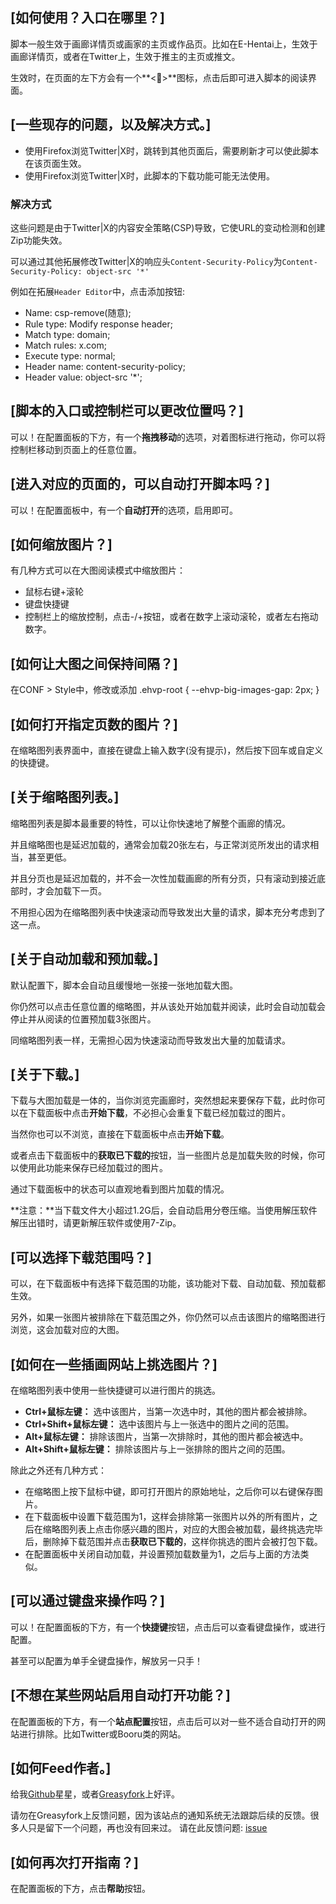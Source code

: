 ## [如何使用？入口在哪里？]

脚本一般生效于画廊详情页或画家的主页或作品页。比如在E-Hentai上，生效于画廊详情页，或者在Twitter上，生效于推主的主页或推文。

生效时，在页面的左下方会有一个**<🎑>**图标，点击后即可进入脚本的阅读界面。

## [一些现存的问题，以及解决方式。]

- 使用Firefox浏览Twitter|X时，跳转到其他页面后，需要刷新才可以使此脚本在该页面生效。
- 使用Firefox浏览Twitter|X时，此脚本的下载功能可能无法使用。
### 解决方式
这些问题是由于Twitter|X的内容安全策略(CSP)导致，它使URL的变动检测和创建Zip功能失效。

可以通过其他拓展修改Twitter|X的响应头`Content-Security-Policy`为`Content-Security-Policy: object-src '*'`

例如在拓展`Header Editor`中，点击添加按钮:

- Name: csp-remove(随意);
- Rule type: Modify response header;
- Match type: domain;
- Match rules: x.com;
- Execute type: normal;
- Header name: content-security-policy;
- Header value: object-src '*';

## [脚本的入口或控制栏可以更改位置吗？]

可以！在配置面板的下方，有一个**拖拽移动**的选项，对着图标进行拖动，你可以将控制栏移动到页面上的任意位置。

## [进入对应的页面的，可以自动打开脚本吗？]

可以！在配置面板中，有一个**自动打开**的选项，启用即可。

## [如何缩放图片？]

有几种方式可以在大图阅读模式中缩放图片：

- 鼠标右键+滚轮
- 键盘快捷键
- 控制栏上的缩放控制，点击-/+按钮，或者在数字上滚动滚轮，或者左右拖动数字。

## [如何让大图之间保持间隔？]
在CONF > Style中，修改或添加 .ehvp-root { --ehvp-big-images-gap: 2px; }

## [如何打开指定页数的图片？]

在缩略图列表界面中，直接在键盘上输入数字(没有提示)，然后按下回车或自定义的快捷键。

## [关于缩略图列表。]

缩略图列表是脚本最重要的特性，可以让你快速地了解整个画廊的情况。

并且缩略图也是延迟加载的，通常会加载20张左右，与正常浏览所发出的请求相当，甚至更低。

并且分页也是延迟加载的，并不会一次性加载画廊的所有分页，只有滚动到接近底部时，才会加载下一页。

不用担心因为在缩略图列表中快速滚动而导致发出大量的请求，脚本充分考虑到了这一点。

## [关于自动加载和预加载。]

默认配置下，脚本会自动且缓慢地一张接一张地加载大图。

你仍然可以点击任意位置的缩略图，并从该处开始加载并阅读，此时会自动加载会停止并从阅读的位置预加载3张图片。

同缩略图列表一样，无需担心因为快速滚动而导致发出大量的加载请求。

## [关于下载。]

下载与大图加载是一体的，当你浏览完画廊时，突然想起来要保存下载，此时你可以在下载面板中点击**开始下载**，不必担心会重复下载已经加载过的图片。

当然你也可以不浏览，直接在下载面板中点击**开始下载**。

或者点击下载面板中的**获取已下载的**按钮，当一些图片总是加载失败的时候，你可以使用此功能来保存已经加载过的图片。

通过下载面板中的状态可以直观地看到图片加载的情况。

**注意：**当下载文件大小超过1.2G后，会自动启用分卷压缩。当使用解压软件解压出错时，请更新解压软件或使用7-Zip。

## [可以选择下载范围吗？]

可以，在下载面板中有选择下载范围的功能，该功能对下载、自动加载、预加载都生效。

另外，如果一张图片被排除在下载范围之外，你仍然可以点击该图片的缩略图进行浏览，这会加载对应的大图。

## [如何在一些插画网站上挑选图片？]

在缩略图列表中使用一些快捷键可以进行图片的挑选。

- **Ctrl+鼠标左键：** 选中该图片，当第一次选中时，其他的图片都会被排除。
- **Ctrl+Shift+鼠标左键：** 选中该图片与上一张选中的图片之间的范围。
- **Alt+鼠标左键：** 排除该图片，当第一次排除时，其他的图片都会被选中。
- **Alt+Shift+鼠标左键：** 排除该图片与上一张排除的图片之间的范围。

除此之外还有几种方式：

- 在缩略图上按下鼠标中键，即可打开图片的原始地址，之后你可以右键保存图片。
- 在下载面板中设置下载范围为1，这样会排除第一张图片以外的所有图片，之后在缩略图列表上点击你感兴趣的图片，对应的大图会被加载，最终挑选完毕后，删除掉下载范围并点击**获取已下载的**，这样你挑选的图片会被打包下载。
- 在配置面板中关闭自动加载，并设置预加载数量为1，之后与上面的方法类似。

## [可以通过键盘来操作吗？]

可以！在配置面板的下方，有一个**快捷键**按钮，点击后可以查看键盘操作，或进行配置。

甚至可以配置为单手全键盘操作，解放另一只手！

## [不想在某些网站启用自动打开功能？]

在配置面板的下方，有一个**站点配置**按钮，点击后可以对一些不适合自动打开的网站进行排除。比如Twitter或Booru类的网站。

## [如何Feed作者。]

给我[Github](https://github.com/MapoMagpie/eh-view-enhance)星星，或者[Greasyfork](https://greasyfork.org/scripts/397848-e-hentai-view-enhance)上好评。

请勿在Greasyfork上反馈问题，因为该站点的通知系统无法跟踪后续的反馈。很多人只是留下一个问题，再也没有回来过。
请在此反馈问题: [issue](https://github.com/MapoMagpie/eh-view-enhance/issues)


## [如何再次打开指南？]

在配置面板的下方，点击**帮助**按钮。
